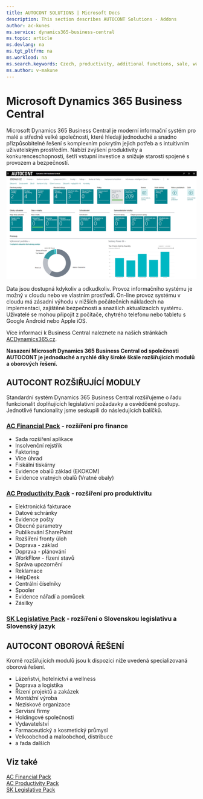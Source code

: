 ```yaml
---
title: AUTOCONT SOLUTIONS | Microsoft Docs
description: This section describes AUTOCONT Solutions - Addons
author: ac-kunes
ms.service: dynamics365-business-central
ms.topic: article
ms.devlang: na
ms.tgt_pltfrm: na
ms.workload: na
ms.search.keywords: Czech, productivity, additional functions, sale, warehouse, invoicing, barcode, claims, transportation, workflow
ms.author: v-makune
---
```


# Microsoft Dynamics 365 Business Central

Microsoft Dynamics 365 Business Central je moderní informační systém pro malé a středně velké společnosti, které hledají jednoduché a snadno přizpůsobitelné řešení s komplexním pokrytím jejich potřeb a s intuitivním uživatelským prostředím. Nabízí zvýšení produktivity a konkurenceschopnosti, šetří vstupní investice a snižuje starosti spojené s provozem a bezpečností.

![Microsoft Dynamics 365 Business Central](media/ACD365BC_SaaS_1280x720.png "Microsoft Dynamics 365 Business Central")

Data jsou dostupná kdykoliv a odkudkoliv. Provoz informačního systému je možný v cloudu nebo ve vlastním prostředí. On-line provoz systému v cloudu má zásadní výhodu v nižších počátečních nákladech na implementaci, zajištěné bezpečnosti a snazších aktualizacích systému. Uživatelé se mohou připojit z počítače, chytrého telefonu nebo tabletu s Google Android nebo Apple iOS.

Více informací k Business Central naleznete na našich stránkách [ACDynamics365.cz](https://www.acdynamics365.cz/aplikace/provoz-mensi-firmy).

**Nasazení Microsoft Dynamics 365 Business Central od společnosti AUTOCONT je jednoduché a rychlé díky široké škále rozšiřujících modulů a oborových řešení.**

## AUTOCONT ROZŠIŘUJÍCÍ MODULY

Standardní systém Dynamics 365 Business Central rozšiřujeme o řadu funkcionalit doplňujících legislativní požadavky a osvědčené postupy.
Jednotlivé funcionality jsme seskupili do následujících balíčků.

### [AC Financial Pack](../AC-FinancialPack/ac-finance-pack.md) - rozšíření pro finance
  - Sada rozšíření aplikace
  - Insolvenční rejstřík
  - Faktoring
  - Více úhrad
  - Fiskální tiskárny
  - Evidence obalů základ (EKOKOM)
  - Evidence vratných obalů (Vratné obaly)

### [AC Productivity Pack](../AC-ProductivityPack/ac-productivity-pack.md) - rozšíření pro produktivitu
  - Elektronická fakturace
  - Datové schránky
  - Evidence pošty
  - Obecné parametry
  - Publikování SharePoint
  - Rozšíření fronty  úloh
  - Doprava - základ
  - Doprava - plánování
  - WorkFlow - řízení stavů
  - Správa upozornění
  - Reklamace
  - HelpDesk
  - Centrální číselníky
  - Spooler
  - Evidence nářadí a pomůcek
  - Zásilky
### [SK Legislative Pack](../AC-SK/ac-sk-legislative-pack.md) - rozšíření o Slovenskou legislativu a Slovenský jazyk

## AUTOCONT OBOROVÁ ŘEŠENÍ
Kromě rozšiřujících modulů jsou k dispozici níže uvedená specializovaná oborová řešení.

- Lázeňství, hotelnictví a wellness
- Doprava a logistika
- Řízení projektů a zakázek
- Montážní výroba
- Neziskové organizace
- Servisní firmy
- Holdingové společnosti
- Vydavatelství
- Farmaceutický a kosmetický průmysl
- Velkoobchod a maloobchod, distribuce
- a řada dalších




## Viz také
[AC Financial Pack](../AC-FinancialPack/ac-finance-pack.md)  
[AC Productivity Pack](../AC-ProductivityPack/ac-productivity-pack.md)  
[SK Legislative Pack](../AC-SK/ac-sk-legislative-pack.md)